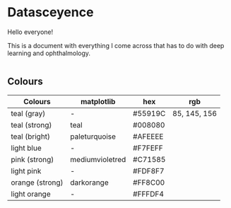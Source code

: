 # Datasceyence

Hello everyone!

This is a document with everything I come across that has to do with deep learning and ophthalmology.

```{tableofcontents}
```


<!-- jupyter-book build datasceyence_dev/ -->

## Colours

| Colours | matplotlib | hex | rgb |
| --- | --- | --- | --- |
| teal (gray) | - | #55919C | 85, 145, 156 |
| teal (strong) | teal | #008080 | |
| teal (bright) | paleturquoise |  #AFEEEE | |
| light blue | - | #F7FEFF | |
| pink (strong) | mediumvioletred | #C71585 | |
| light pink | - | #FDF8F7 | |
| orange (strong) | darkorange | #FF8C00 | |
| light orange | - | #FFFDF4 | |

